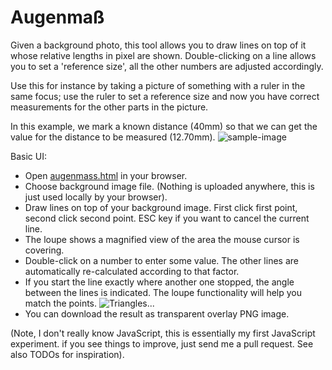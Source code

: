 Augenmaß
========

Given a background photo, this tool allows you to draw lines on top of it whose relative
lengths in pixel are shown. Double-clicking on a line allows you to set a
'reference size', all the other numbers are adjusted accordingly.

Use this for instance by taking a picture of something with a ruler in the
same focus; use the ruler to set a reference size and now you have correct
measurements for the other parts in the picture.

In this example, we mark a known distance (40mm) so that we can get the value
for the distance to be measured (12.70mm).
![sample-image][sample-image]

Basic UI:
   * Open [augenmass.html](https://rawgithub.com/hzeller/augenmass/master/augenmass.html) in your browser.
   * Choose background image file.
     (Nothing is uploaded anywhere, this is just used locally by your browser).
   * Draw lines on top of your background image. First click first point, second
     click second point. ESC key if you want to cancel the current line.
   * The loupe shows a magnified view of the area the mouse cursor is covering.
   * Double-click on a number to enter some value. The other lines are
     automatically re-calculated according to that factor.
   * If you start the line exactly where another one stopped, the angle between the
     lines is indicated. The loupe functionality will help you match the points.
     ![Triangles...][angle-image]
   * You can download the result as transparent overlay PNG image.

(Note, I don't really know JavaScript, this is essentially my first JavaScript experiment.
if you see things to improve, just send me a pull request. See also TODOs for inspiration).

[sample-image]: https://github.com/hzeller/augenmass/raw/master/sample-image/augenmass.png
[angle-image]: https://github.com/hzeller/augenmass/raw/master/sample-image/angles.png
